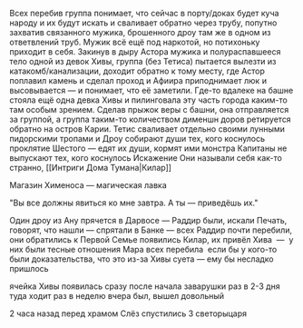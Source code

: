 Всех перебив группа понимает, что сейчас в порту/доках будет куча народу и их будут искать и сваливает обратно через трубу, попутно захватив связанного мужика, брошенного дроу там же в одном из ответвлений труб. Мужик всё ещё под наркотой, но потихоньку приходит в себя. Закинув в дыру Астора мужика и полураспавшееся тело одной из девок Хивы, группа (без Тетиса) пытается вылезти из катакомб/канализации, доходит обратно к тому месту, где Астор поплавил камень и сделал проход и Афиира приподнимает люк и высовывается — и понимает, что её заметили. Где-то вдалеке на башне стояла ещё одна девка Хивы и пилинговала эту часть города каким-то там особым зрением. Сделав прыжок веры с башни, она отправляется за группой, а группа таким-то количеством дименшн доров ретируется обратно на остров Карии.
Тетис сваливает отдельно своими лунными пидорскими тропами и 
Дроу собирают души тех, кого коснулось проклятие Шестого — едят их души, кормят ими монстра
Капитаны не выпускают тех, кого коснулось Искажение
Они называли себя как-то странно, [[Интриги Дома Тумана|Килар]] 


Магазин Хименоса — магическая лавка

"Вы все должны явиться ко мне завтра. А ты — приведёшь их."


Один дроу из Ану прячется в Дарвосе — 
Раддир были, искали Печать, говорят, что нашли — спрятали в Банке — всех Раддир почти перебили, они обратились к Первой Семье
появились Килар, их привёл Хива  —  у них были тесные отношения
Мара всех перебила 
если бы у кого-то были доказательства, что это из-за Хивы суета — ему бы несладко пришлось


ячейка Хивы появилась сразу после начала заварушки
раз в 2-3 дня туда ходит
раз в неделю
вчера был, вышел довольный 


2 часа назад перед храмом Слёз спустились 3 светорыцаря